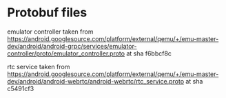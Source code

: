 # Protobuf files

emulator controller taken from <https://android.googlesource.com/platform/external/qemu/+/emu-master-dev/android/android-grpc/services/emulator-controller/proto/emulator_controller.proto> at sha f6bbcf8c

rtc service taken from <https://android.googlesource.com/platform/external/qemu/+/emu-master-dev/android/android-webrtc/android-webrtc/rtc_service.proto> at sha c5491cf3
